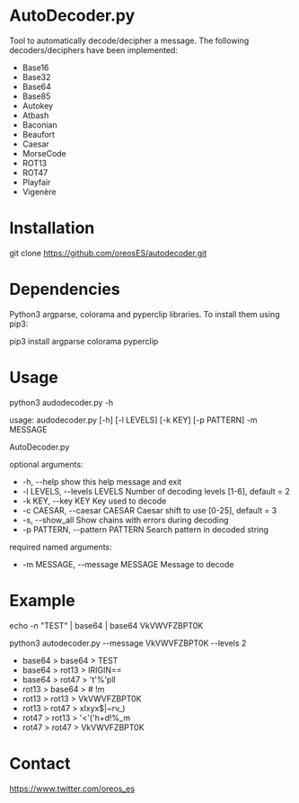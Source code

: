 # AutoDecoder.py
Tool to automatically decode/decipher a message. The following decoders/deciphers have been implemented:

- Base16
- Base32
- Base64
- Base85
- Autokey
- Atbash
- Baconian
- Beaufort
- Caesar
- MorseCode
- ROT13
- ROT47
- Playfair
- Vigenère

# Installation
git clone https://github.com/oreosES/autodecoder.git

# Dependencies
Python3 argparse, colorama and pyperclip libraries. To install them using pip3:

pip3 install argparse colorama pyperclip

# Usage
python3 audodecoder.py -h

usage: audodecoder.py [-h] [-l LEVELS] [-k KEY] [-p PATTERN] -m MESSAGE

AutoDecoder.py

optional arguments:
- -h, --help            show this help message and exit
- -l LEVELS, --levels LEVELS
                        Number of decoding levels [1-6], default = 2
- -k KEY, --key KEY     Key used to decode
- -c CAESAR, --caesar CAESAR
                        Caesar shift to use [0-25], default = 3
- -s, --show_all        Show chains with errors during decoding
- -p PATTERN, --pattern PATTERN
                        Search pattern in decoded string

required named arguments:
- -m MESSAGE, --message MESSAGE
                        Message to decode

# Example

echo -n "TEST" | base64 | base64
VkVWVFZBPT0K

python3 autodecoder.py --message VkVWVFZBPT0K --levels 2
- base64 > base64 > TEST
- base64 > rot13 > IRIGIN==
- base64 > rot47 > 't'%'pll
- rot13 > base64 > #	!m
- rot13 > rot13 > VkVWVFZBPT0K
- rot13 > rot47 > xIxyx$|~rv_)
- rot47 > rot13 > '<'('h+d!%_m
- rot47 > rot47 > VkVWVFZBPT0K

# Contact
https://www.twitter.com/oreos_es
